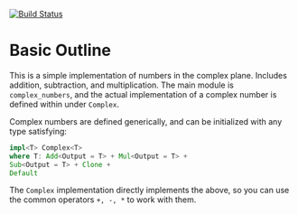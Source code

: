 [![Build Status](https://app.travis-ci.com/jpbochicchio/complex-plane.svg?branch=master)](https://app.travis-ci.com/jpbochicchio/complex-plane)

# Basic Outline
This is a simple implementation of numbers in the complex plane. Includes addition, subtraction, and multiplication. The main module is `complex_numbers`, and the actual implementation of a complex number is defined within under `Complex`.

Complex numbers are defined generically, and can be initialized with any type satisfying:

```rust
impl<T> Complex<T> 
where T: Add<Output = T> + Mul<Output = T> + 
Sub<Output = T> + Clone + 
Default
```

The `Complex` implementation directly implements the above, so you can use the common operators `+, -, *` to work with them.